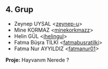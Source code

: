 ## 4. Grup

- Zeynep UYSAL <[zeynep-u](https://github.com/zeynep-u)>
- Mine KORMAZ <[minekorkmazz](https://github.com/minekorkmazz)>
- Helin GÜL <[ihelingul](https://github.com/ihelingul)>
- Fatma Büşra TİLKİ <[fatmabusratilki](https://github.com/fatmabusratilki)>
- Fatma Nur AYYILDIZ <[fatmanur01](https://github.com/fatmanur01)>

**Proje:** Hayvanım Nerede ?
